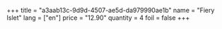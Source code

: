 +++
title = "a3aab13c-9d9d-4507-ae5d-da979990ae1b"
name = "Fiery Islet"
lang = ["en"]
price = "12.90"
quantity = 4
foil = false
+++
